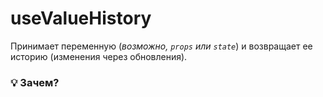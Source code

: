 # useValueHistory

Принимает переменную (_возможно, `props` или `state`_) и возвращает ее историю (изменения через обновления).

### 💡 Зачем?
